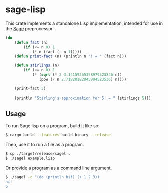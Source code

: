 # sage-lisp

This crate implements a standalone Lisp implementation, intended for use in the [Sage](https://github.com/adam-mcdaniel/sage) preprocessor.

```lisp
(do
    (defun fact (n) 
        (if (<= n 0) 1 
            (* n (fact (- n 1)))))
    (defun print-fact (n) (println n "! = " (fact n)))

    (defun stirlings (n)
        (if (<= n 0) 1
            (* (sqrt (* 2 3.14159265358979323846 n))
               (pow (/ n 2.71828182845904523536) n))))

    (print-fact 5)
    
    (println "Stirling's approximation for 5! = " (stirlings 5)))
```

## Usage

To run Sage lisp on a program, build it like so:
```bash
$ cargo build --features build-binary --release
```

Then, use it to run a file as a program.

```bash
$ cp ./target/release/sagel .
$ ./sagel example.lisp
```

Or provide a program as a command line argument.

```bash
$ ./sagel -c "(do (println hi!) (+ 1 2 3))
hi!
6
```